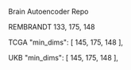 Brain Autoencoder Repo



REMBRANDT
        133,
        175,
        148

   TCGA  "min_dims": [
        145,
        175,
        148
    ],


UKB     "min_dims": [
        145,
        175,
        148
    ],
